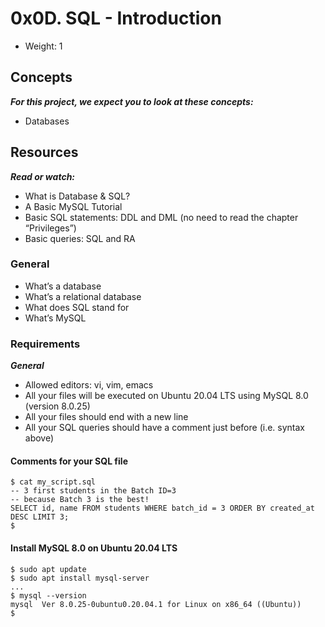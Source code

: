 # 0x0D. SQL - Introduction
+ Weight: 1


## Concepts
***For this project, we expect you to look at these concepts:***
+ Databases

## Resources
***Read or watch:***
+ What is Database & SQL?
+ A Basic MySQL Tutorial
+ Basic SQL statements: DDL and DML (no need to read the chapter “Privileges”)
+ Basic queries: SQL and RA


### General
* What’s a database
* What’s a relational database
* What does SQL stand for
* What’s MySQL


### Requirements
***General***
* Allowed editors: vi, vim, emacs
* All your files will be executed on Ubuntu 20.04 LTS using MySQL 8.0 (version 8.0.25)
* All your files should end with a new line
* All your SQL queries should have a comment just before (i.e. syntax above)

#### Comments for your SQL file
```
$ cat my_script.sql
-- 3 first students in the Batch ID=3
-- because Batch 3 is the best!
SELECT id, name FROM students WHERE batch_id = 3 ORDER BY created_at DESC LIMIT 3;
$
```
#### Install MySQL 8.0 on Ubuntu 20.04 LTS
```
$ sudo apt update
$ sudo apt install mysql-server
...
$ mysql --version
mysql  Ver 8.0.25-0ubuntu0.20.04.1 for Linux on x86_64 ((Ubuntu))
$
```












